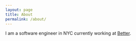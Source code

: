 ```yaml
---
layout: page
title: About
permalink: /about/
---
```


I am a software engineer in NYC currently working at
[Better](https://better.com/).

